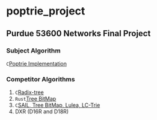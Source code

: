 # poptrie_project
## Purdue 53600 Networks Final Project

### Subject Algorithm
`C`[Poptrie Implementation](https://github.com/pixos/poptrie/tree/master)
### Competitor Algorithms
1. `C`[Radix-tree](https://github.com/drpnd/radix-tree)
2. `Rust`[Tree BitMap](https://github.com/JakubOnderka/treebitmap/tree/master) 
3. `C`[SAIL, Tree BitMap, Lulea, LC-Trie](https://github.com/mengxiang0811/SAIL/tree/master)
4. DXR (D16R and D18R)


